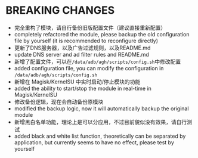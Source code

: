 # BREAKING CHANGES
- 完全重构了模块，请自行备份旧版配置文件（建议直接重新配置）
- completely refactored the module, please backup the old configuration file by yourself (it is recommended to reconfigure directly)
- 更新了DNS服务器，以及广告过滤规则，以及README.md
- update DNS server and ad filter rules and README.md
- 新增了配置文件，可以在`/data/adb/agh/scripts/config.sh`中修改配置
- added configuration file, you can modify the configuration in `/data/adb/agh/scripts/config.sh`
- 新增在 Magisk/KernelSU 中实时启动/停止模块的功能
- added the ability to start/stop the module in real-time in Magisk/KernelSU
- 修改备份逻辑，现在会自动备份原模块
- modified the backup logic, now it will automatically backup the original module
- 新增黑白名单功能，理论上是可以分应用，不过目前貌似没有效果，请自行测试
- added black and white list function, theoretically can be separated by application, but currently seems to have no effect, please test by yourself